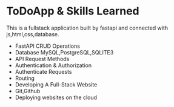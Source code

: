 # ToDoApp & Skills Learned
This is a fullstack application built by fastapi and connected with js,html,css,database.

* FastAPI CRUD Operations
* Database MySQL,PostgreSQL,SQLITE3
* API Request Methods
* Authentication & Authorization
* Authenticate Requests
* Routing
* Developing A Full-Stack Website
* Git,Github
* Deploying websites on the cloud

